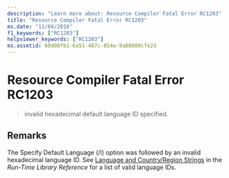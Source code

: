 ```yaml
---
description: "Learn more about: Resource Compiler Fatal Error RC1203"
title: "Resource Compiler Fatal Error RC1203"
ms.date: "11/04/2016"
f1_keywords: ["RC1203"]
helpviewer_keywords: ["RC1203"]
ms.assetid: 60d08fb1-6a51-407c-854e-9a68080cfe2d
---
```

# Resource Compiler Fatal Error RC1203

> invalid hexadecimal default language ID specified.

## Remarks

The Specify Default Language (/l) option was followed by an invalid hexadecimal language ID. See [Language and Country/Region Strings](../../c-runtime-library/locale-names-languages-and-country-region-strings.md) in the *Run-Time Library Reference* for a list of valid language IDs.
